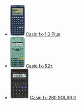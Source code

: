 - <img src="../calculators/Casio_fx-1.0_Plus/render.jpg" height="100"> [Casio fx-1.0 Plus](../calculators/Casio_fx-1.0_Plus/page.md)
- <img src="../calculators/Casio_fx-92+/render.jpg" height="100"> [Casio fx-92+](../calculators/Casio_fx-92+/page.md)
- <img src="../calculators/Casio_fx-260_SOLAR_II/render.jpg" height="100"> [Casio fx-260 SOLAR II](../calculators/Casio_fx-260_SOLAR_II/page.md)
